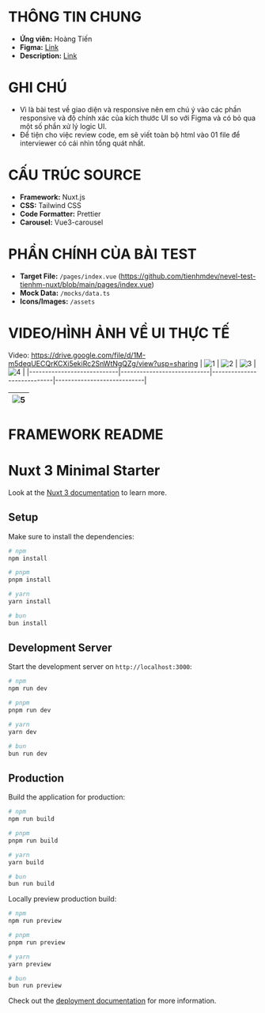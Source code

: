 # THÔNG TIN CHUNG

- **Ứng viên:** Hoàng Tiến
- **Figma:** [Link](https://www.figma.com/design/hmpcx7ExksgznDanSeShZq/Ba%CC%80i-test?node-id=2-7&t=x7oiPZBc4oZvW7xq-0)
- **Description:** [Link](https://docs.google.com/document/d/1o7yYNEoc92gXlAkmqrA4NkIEDXKdeqRm/edit)

# GHI CHÚ
- Vì là bài test về giao diện và responsive nên em chú ý vào các phần responsive và độ chính xác của kích thước UI so với Figma và có bỏ qua một số phần xử lý logic UI.
- Để tiện cho việc review code, em sẽ viết toàn bộ html vào 01 file để interviewer có cái nhìn tổng quát nhất.

# CẤU TRÚC SOURCE

- **Framework:** Nuxt.js
- **CSS:** Tailwind CSS
- **Code Formatter:** Prettier
- **Carousel:** Vue3-carousel

# PHẦN CHÍNH CỦA BÀI TEST

- **Target File:** `/pages/index.vue` (https://github.com/tienhmdev/nevel-test-tienhm-nuxt/blob/main/pages/index.vue)
- **Mock Data:** `/mocks/data.ts`
- **Icons/Images:** `/assets`

# VIDEO/HÌNH ẢNH VỀ UI THỰC TẾ
Video: https://drive.google.com/file/d/1M-m5deqUECQrKCXi5ekiRc2SnWtNgQZg/view?usp=sharing
| ![1](https://github.com/user-attachments/assets/48fa775d-c8be-41d3-8711-3166e7135c93) |  ![2](https://github.com/user-attachments/assets/6f176fe3-a8be-4312-9ceb-0a4addfba4fc) | ![3](https://github.com/user-attachments/assets/d29d5813-4688-4326-a99a-0b3a65ff6ff8) | ![4](https://github.com/user-attachments/assets/25a3c61a-e97d-45f9-af78-1bad75b284cc) |
|----------------------------|----------------------------|----------------------------|----------------------------|

| ![5](https://github.com/user-attachments/assets/5ef42eaa-0812-4123-8897-8a2a51c70f24) |
|----------------------------------------------------------------------------------------------------------------|




# FRAMEWORK README

# Nuxt 3 Minimal Starter

Look at the [Nuxt 3 documentation](https://nuxt.com/docs/getting-started/introduction) to learn more.

## Setup

Make sure to install the dependencies:

```bash
# npm
npm install

# pnpm
pnpm install

# yarn
yarn install

# bun
bun install
```

## Development Server

Start the development server on `http://localhost:3000`:

```bash
# npm
npm run dev

# pnpm
pnpm run dev

# yarn
yarn dev

# bun
bun run dev
```

## Production

Build the application for production:

```bash
# npm
npm run build

# pnpm
pnpm run build

# yarn
yarn build

# bun
bun run build
```

Locally preview production build:

```bash
# npm
npm run preview

# pnpm
pnpm run preview

# yarn
yarn preview

# bun
bun run preview
```

Check out the [deployment documentation](https://nuxt.com/docs/getting-started/deployment) for more information.
